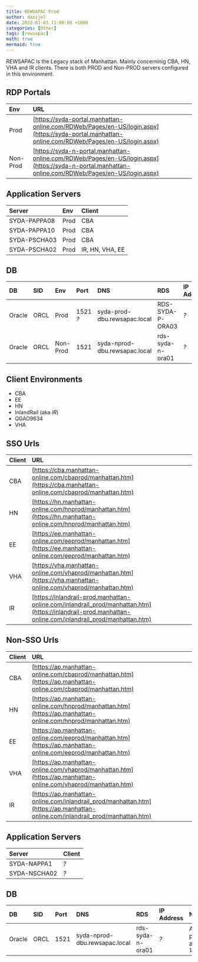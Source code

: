 ```yaml
---
title: REWSAPAC Prod
author: danijel
date: 2022-01-03 11:00:00 +1000
categories: [Other]
tags: [rewsapac]
math: true
mermaid: true
---
```


REWSAPAC is the Legacy stack of Manhattan. Mainly concerninig CBA, HN, VHA and IR clients. There is both PROD and Non-PROD servers configured in this environment.

## RDP Portals

| Env | URL |
|:----|:----|
| Prod | [https://syda-portal.manhattan-online.com/RDWeb/Pages/en-US/login.aspx](https://syda-portal.manhattan-online.com/RDWeb/Pages/en-US/login.aspx) |
| Non-Prod | [https://syda-n-portal.manhattan-online.com/RDWeb/Pages/en-US/login.aspx](https://syda-n-portal.manhattan-online.com/RDWeb/Pages/en-US/login.aspx) |

## Application Servers

| Server | Env | Client |
|:-------|:----|:-------|
| SYDA-PAPPA08 | Prod | CBA |
| SYDA-PAPPA10 | Prod | CBA |
| SYDA-PSCHA03 | Prod | CBA |
| SYDA-PSCHA02 | Prod | IR, HN, VHA, EE |

## DB

| DB |SID | Env | Port | DNS | RDS | IP Address | Notes |
|:---|:---|:----|:-----|:----|:----|:-----------|:------|
| Oracle | ORCL | Prod | 1521 _?_ | syda-prod-dbu.rewsapac.local | RDS-SYDA-P-ORA03 | _?_ | _Need to ask John how to RDP to this server_ |
| Oracle | ORCL | Non-Prod | 1521 | syda-nprod-dbu.rewsapac.local  | rds-syda-n-ora01 | _?_ | Access via portal. VPN acess `13.55.248.48` |

## Client Environments

- CBA
- EE
- HN
- InlandRail (aka _IR_)
- QGAO9634
- VHA

## SSO Urls

| Client | URL |
|:-------|:----|
| CBA | [https://cba.manhattan-online.com/cbaprod/manhattan.htm](https://cba.manhattan-online.com/cbaprod/manhattan.htm) |
| HN | [https://hn.manhattan-online.com/hnprod/manhattan.htm](https://hn.manhattan-online.com/hnprod/manhattan.htm) |
| EE | [https://ee.manhattan-online.com/eeprod/manhattan.htm](https://ee.manhattan-online.com/eeprod/manhattan.htm) |
| VHA | [https://vha.manhattan-online.com/vhaprod/manhattan.htm](https://vha.manhattan-online.com/vhaprod/manhattan.htm) |
| IR | [https://inlandrail-prod.manhattan-online.com/inlandrail_prod/manhattan.htm](https://inlandrail-prod.manhattan-online.com/inlandrail_prod/manhattan.htm) |

## Non-SSO Urls

| Client | URL |
|:-------|:----|
| CBA | [https://ap.manhattan-online.com/cbaprod/manhattan.htm](https://ap.manhattan-online.com/cbaprod/manhattan.htm) |
| HN | [https://ap.manhattan-online.com/hnprod/manhattan.htm](https://ap.manhattan-online.com/hnprod/manhattan.htm) |
| EE | [https://ap.manhattan-online.com/eeprod/manhattan.htm](https://ap.manhattan-online.com/eeprod/manhattan.htm) |
| VHA | [https://ap.manhattan-online.com/vhaprod/manhattan.htm](https://ap.manhattan-online.com/vhaprod/manhattan.htm) |
| IR | [https://ap.manhattan-online.com/inlandrail_prod/manhattan.htm](https://ap.manhattan-online.com/inlandrail_prod/manhattan.htm) |

## Application Servers

| Server | Client |
|:-------|:-------|
| SYDA-NAPPA1 | _?_ |
| SYDA-NSCHA02 | _?_ |

## DB

| DB |SID | Port | DNS | RDS | IP Address | Notes |
|:---|:---|:-----|:----|:----|:-----------|:------|
| Oracle | ORCL | 1521 | syda-nprod-dbu.rewsapac.local  | rds-syda-n-ora01 | _?_ | Access via portal. VPN acess `13.55.248.48` |

